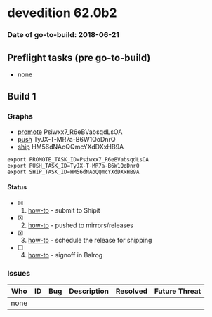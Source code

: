 # devedition 62.0b2

### Date of go-to-build: 2018-06-21

## Preflight tasks (pre go-to-build)
- none

## Build 1  

### Graphs
* [promote](https://tools.taskcluster.net/push-inspector/#/Psiwxx7_R6eBVabsqdLsOA) Psiwxx7_R6eBVabsqdLsOA
* [push](https://tools.taskcluster.net/push-inspector/#/TyJX-T-MR7a-B6W1QoDnrQ) TyJX-T-MR7a-B6W1QoDnrQ
* [ship](https://tools.taskcluster.net/push-inspector/#/HM56dNAoQQmcYXdDXxHB9A) HM56dNAoQQmcYXdDXxHB9A
```
export PROMOTE_TASK_ID=Psiwxx7_R6eBVabsqdLsOA
export PUSH_TASK_ID=TyJX-T-MR7a-B6W1QoDnrQ
export SHIP_TASK_ID=HM56dNAoQQmcYXdDXxHB9A
```


#### Status
- [x] 1.  [how-to](https://wiki.mozilla.org/Release:Release_Automation_on_Mercurial:Starting_a_Release#Submit_to_Ship_It)  - submit to Shipit
- [x] 2.  [how-to](https://github.com/mozilla-releng/releasewarrior-2.0/blob/master/docs/release-promotion/desktop/howto.md#push-artifacts-to-releases-directory)  - pushed to mirrors/releases
- [x] 3.  [how-to](https://github.com/mozilla-releng/releasewarrior-2.0/blob/master/docs/release-promotion/desktop/howto.md#ship-the-release)  - schedule the release for shipping
- [ ] 4.  [how-to](https://github.com/mozilla-releng/releasewarrior-2.0/blob/master/docs/release-promotion/desktop/howto.md#obtain-sign-offs-for-changes)  - signoff in Balrog

### Issues
| Who                 | ID               | Bug                                                                 | Description                | Resolved                | Future Threat                |
| ------------------- | ---------------- | ------------------------------------------------------------------- | -------------------------- | ----------------------- | ---------------------------- |
| none | | | | | |

